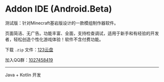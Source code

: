 # Addon IDE (Android.Beta)

测试版：针对Minecraft基岩版设计的一款模组制作器软件。

页面简洁、无广告。功能丰富、全面，支持检查调试，适用于新手和有经验的开发者，轻松创造个性化游戏体验！软件不含付费功能。

下载 `.zip` 文件：[123云盘](https://www.123pan.com/s/vhjA-lFPsH.html)

加入QQ群：[1027458419](https://qm.qq.com/q/NWqz2YGAqQ)

---

Java + Kotlin 开发

